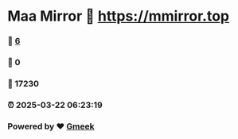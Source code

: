 # Maa Mirror :link: https://mmirror.top 
### :page_facing_up: [6](https://mmirror.top/tag.html) 
### :speech_balloon: 0 
### :hibiscus: 17230 
### :alarm_clock: 2025-03-22 06:23:19 
### Powered by :heart: [Gmeek](https://github.com/Meekdai/Gmeek)
